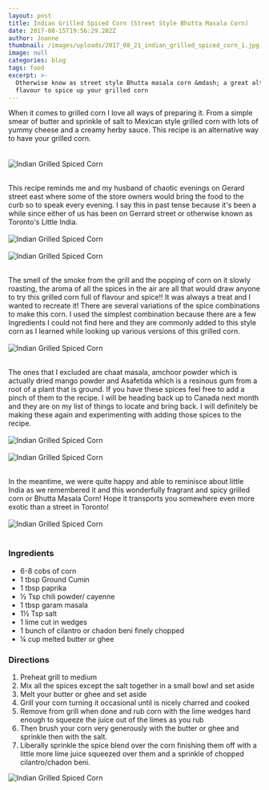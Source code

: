 ```yaml
---
layout: post
title: Indian Grilled Spiced Corn (Street Style Bhutta Masala Corn)
date: 2017-08-15T19:56:29.282Z
author: Joanne
thumbnail: /images/uploads/2017_08_21_indian_grilled_spiced_corn_1.jpg
image: null
categories: blog
tags: food
excerpt: >-
  Otherwise know as street style Bhutta masala corn &mdash; a great alternative
  flavour to spice up your grilled corn
---
```

When it comes to grilled corn I love all ways of preparing it. From a simple smear of butter and sprinkle of salt to Mexican style grilled corn with lots of yummy cheese and a creamy herby sauce. This recipe is an alternative way to have your grilled corn.  
<br>
<br>
![Indian Grilled Spiced Corn](/images/uploads/2017_08_21_indian_grilled_spiced_corn_2.jpg)
<br>
<br>

This recipe reminds me and my husband of chaotic evenings on Gerard street east where some of the store owners would bring the food to the curb so to speak every evening. I say this in past tense because it's been a while since either of us has been on Gerrard street or otherwise known as Toronto's Little India.
<br>
<br>
![Indian Grilled Spiced Corn](/images/uploads/2017_08_21_indian_grilled_spiced_corn_3.jpg)
<br>
<br>
![Indian Grilled Spiced Corn](/images/uploads/2017_08_21_indian_grilled_spiced_corn_4.jpg)
<br>
<br>

The smell of the smoke from the grill and the popping of corn on it slowly roasting, the aroma of all the spices in the air are all that would draw anyone to try this grilled corn full of flavour and spice!! It was always a treat and I wanted to recreate it! There are several variations of the spice combinations to make this corn. I used the simplest combination because there are a few Ingredients I could not find here and they are commonly added to this style corn as I learned while looking up various versions of this grilled corn.
<br>
<br>
![Indian Grilled Spiced Corn](/images/uploads/2017_08_21_indian_grilled_spiced_corn_5.jpg)
<br>
<br>

The ones that I excluded are chaat masala, amchoor powder which is actually dried mango powder and Asafetida which is a resinous gum from a root of a plant that is ground. If you have these spices feel free to add a pinch of them to the recipe. I will be heading back up to Canada next month and they are on my list of things to locate and bring back. I will definitely be making these again and experimenting with adding those spices to the recipe.
<br>
<br>
![Indian Grilled Spiced Corn](/images/uploads/2017_08_21_indian_grilled_spiced_corn_6.jpg)
<br>
<br>
![Indian Grilled Spiced Corn](/images/uploads/2017_08_21_indian_grilled_spiced_corn_7.jpg)
<br>
<br>

In the meantime, we were quite happy and able to reminisce about little India as we remembered it and this wonderfully fragrant and spicy grilled corn or Bhutta Masala Corn! Hope it transports you somewhere even more exotic than a street in Toronto!
<br>
<br>
![Indian Grilled Spiced Corn](/images/uploads/2017_08_21_indian_grilled_spiced_corn_8.jpg)
<br>
<br>

### Ingredients

* 6-8 cobs of corn
* 1 tbsp Ground Cumin
* 1 tbsp paprika
* ½ Tsp chili​ powder/ cayenne
* 1 tbsp garam masala
* 1½ Tsp salt
* 1 lime cut in wedges
* 1 bunch of cilantro or chadon beni finely chopped
* ¼ cup melted butter or ghee

### Directions

1. Preheat grill to medium
2. Mix all the spices except the salt together in a small bowl and set aside
3. Melt your butter or ghee and set aside
4. Grill your corn turning it occasional until is nicely charred and cooked
5. Remove from grill when done and rub corn with the lime wedges hard enough to squeeze the juice out of the limes as you rub
6. Then brush your corn very generously with the butter or ghee and sprinkle then with the salt.
7. Liberally sprinkle the spice blend over the corn finishing them off with a little more lime juice squeezed over them and a sprinkle of chopped cilantro/chadon beni. 

![Indian Grilled Spiced Corn](/images/uploads/2017_08_21_indian_grilled_spiced_corn_9.jpg)

